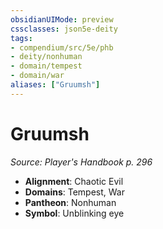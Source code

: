 ```yaml
---
obsidianUIMode: preview
cssclasses: json5e-deity
tags:
- compendium/src/5e/phb
- deity/nonhuman
- domain/tempest
- domain/war
aliases: ["Gruumsh"]
---
```

# Gruumsh
*Source: Player's Handbook p. 296* 

- **Alignment**: Chaotic Evil
- **Domains**: Tempest, War
- **Pantheon**: Nonhuman
- **Symbol**: Unblinking eye